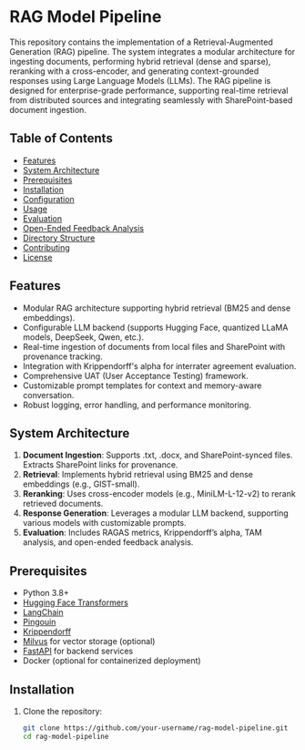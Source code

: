 # RAG Model Pipeline

This repository contains the implementation of a Retrieval-Augmented Generation (RAG) pipeline. The system integrates a modular architecture for ingesting documents, performing hybrid retrieval (dense and sparse), reranking with a cross-encoder, and generating context-grounded responses using Large Language Models (LLMs). The RAG pipeline is designed for enterprise-grade performance, supporting real-time retrieval from distributed sources and integrating seamlessly with SharePoint-based document ingestion.

## Table of Contents

- [Features](#features)
- [System Architecture](#system-architecture)
- [Prerequisites](#prerequisites)
- [Installation](#installation)
- [Configuration](#configuration)
- [Usage](#usage)
- [Evaluation](#evaluation)
- [Open-Ended Feedback Analysis](#open-ended-feedback-analysis)
- [Directory Structure](#directory-structure)
- [Contributing](#contributing)
- [License](#license)

## Features

- Modular RAG architecture supporting hybrid retrieval (BM25 and dense embeddings).
- Configurable LLM backend (supports Hugging Face, quantized LLaMA models, DeepSeek, Qwen, etc.).
- Real-time ingestion of documents from local files and SharePoint with provenance tracking.
- Integration with Krippendorff's alpha for interrater agreement evaluation.
- Comprehensive UAT (User Acceptance Testing) framework.
- Customizable prompt templates for context and memory-aware conversation.
- Robust logging, error handling, and performance monitoring.

## System Architecture

1. **Document Ingestion**: Supports .txt, .docx, and SharePoint-synced files. Extracts SharePoint links for provenance.
2. **Retrieval**: Implements hybrid retrieval using BM25 and dense embeddings (e.g., GIST-small).
3. **Reranking**: Uses cross-encoder models (e.g., MiniLM-L-12-v2) to rerank retrieved documents.
4. **Response Generation**: Leverages a modular LLM backend, supporting various models with customizable prompts.
5. **Evaluation**: Includes RAGAS metrics, Krippendorff’s alpha, TAM analysis, and open-ended feedback analysis.

## Prerequisites

- Python 3.8+
- [Hugging Face Transformers](https://github.com/huggingface/transformers)
- [LangChain](https://github.com/langchain-ai/langchain)
- [Pingouin](https://pingouin-stats.org/)
- [Krippendorff](https://github.com/pln-fing-udelar/krippendorff-alpha)
- [Milvus](https://milvus.io/) for vector storage (optional)
- [FastAPI](https://fastapi.tiangolo.com/) for backend services
- Docker (optional for containerized deployment)

## Installation

1. Clone the repository:
   ```bash
   git clone https://github.com/your-username/rag-model-pipeline.git
   cd rag-model-pipeline
